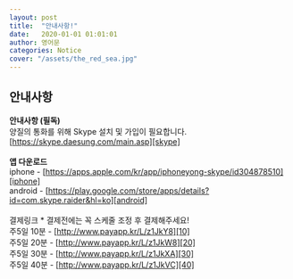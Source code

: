 ```yaml
---
layout: post
title:  "안내사항!"
date:   2020-01-01 01:01:01
author: 영어문
categories: Notice
cover: "/assets/the_red_sea.jpg"
---
```


## 안내사항

<strong>안내사항 (필독)</strong><br>
양질의 통화를 위해 Skype 설치 및 가입이 필요합니다.<br>
[https://skype.daesung.com/main.asp][skype]<br>
<br>
<strong>앱 다운로드</strong><br>
iphone - [https://apps.apple.com/kr/app/iphoneyong-skype/id304878510][iphone]<br>
android - [https://play.google.com/store/apps/details?id=com.skype.raider&hl=ko][android]<br>
<br>
결제링크 * 결제전에는 꼭 스케줄 조정 후 결제해주세요!<br>
주5일 10분 - [http://www.payapp.kr/L/z1JkY8][10]<br>
주5일 20분 - [http://www.payapp.kr/L/z1JkW8][20]<br>
주5일 30분 - [http://www.payapp.kr/L/z1JkXA][30]<br>
주5일 40분 - [http://www.payapp.kr/L/z1JkVC][40]<br>
<br> 

[10]:http://www.payapp.kr/L/z1JkY8
[20]:http://www.payapp.kr/L/z1JkW8
[30]:http://www.payapp.kr/L/z1JkXA
[40]:http://www.payapp.kr/L/z1JkVC
[skype]:https://skype.daesung.com/main.asp
[iphone]:https://apps.apple.com/kr/app/iphoneyong-skype/id304878510
[android]:https://play.google.com/store/apps/details?id=com.skype.raider&hl=ko
